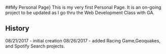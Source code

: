 ##My Personal Page}
This is my very first Personal Page. It is an on-going project to be updated as I go thru the Web Development Class with GA.

## History
08/21/2017 - initial creation
08/26/2017 - added Racing Game,Geoquakes, and Spotify Search projects.
